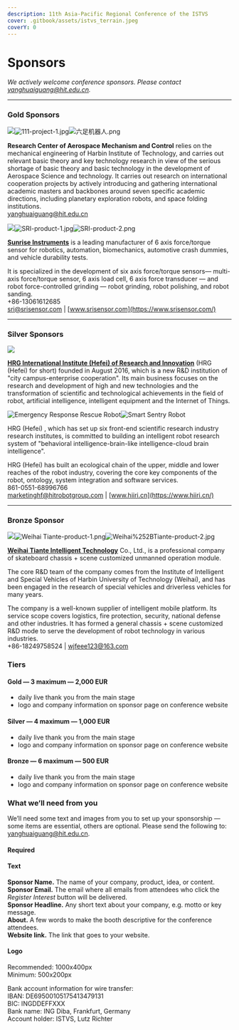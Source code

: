 ```yaml
---
description: 11th Asia-Pacific Regional Conference of the ISTVS
cover: .gitbook/assets/istvs_terrain.jpeg
coverY: 0
---
```


# Sponsors

_We actively welcome conference sponsors. Please contact yanghuaiguang@hit.edu.cn._

***

### Gold Sponsors

![](https://images.squarespace-cdn.com/content/v1/542f394be4b0b9e132ee7b1a/8b701a4c-f30a-4056-8b79-f1be0e747a6a/111%E5%BC%95%E6%99%BA%E5%9F%BA%E5%9C%B0.jpg?format=300w)![111-project-1.jpg](https://images.squarespace-cdn.com/content/v1/542f394be4b0b9e132ee7b1a/1649945353258-56V9ENFKAMMHF3TTX8AI/111-project-1.jpg?format=2500w)![六足机器人.png](https://images.squarespace-cdn.com/content/v1/542f394be4b0b9e132ee7b1a/1650012340542-I9RI99LXEHVS3MZW76W2/%E5%85%AD%E8%B6%B3%E6%9C%BA%E5%99%A8%E4%BA%BA.png?format=500w)

**Research Center of Aerospace Mechanism and Control** relies on the mechanical engineering of Harbin Institute of Technology, and carries out relevant basic theory and key technology research in view of the serious shortage of basic theory and basic technology in the development of Aerospace Science and technology. It carries out research on international cooperation projects by actively introducing and gathering international academic masters and backbones around seven specific academic directions, including planetary exploration robots, and space folding institutions.\
[yanghuaiguang@hit.edu.cn](mailto:yanghuaiguang@hit.edu.cn)





![](https://images.squarespace-cdn.com/content/v1/542f394be4b0b9e132ee7b1a/c50853f6-cfb0-416f-89b7-38540026742c/sunrise+instruments-1.png?format=500w)![SRI-product-1.jpg](https://images.squarespace-cdn.com/content/v1/542f394be4b0b9e132ee7b1a/1649898838431-2DZEECO3FJP6E3ELZYNI/SRI-product-1.jpg?format=2500w)![SRI-product-2.png](https://images.squarespace-cdn.com/content/v1/542f394be4b0b9e132ee7b1a/1649898982580-TTZ9VH8CH07C7CF5DLVE/SRI-product-2.png?format=2500w)

[**Sunrise Instruments**](https://www.srisensor.com/) is a leading manufacturer of 6 axis force/torque sensor for robotics, automation, biomechanics, automotive crash dummies, and vehicle durability tests.

It is specialized in the development of six axis force/torque sensors— multi-axis force/torque sensor, 6 axis load cell, 6 axis force transducer — and robot force-controlled grinding — robot grinding, robot polishing, and robot sanding.\
\+86-13061612685\
[sri@srisensor.com](mailto:sri@srisensor.com) | [www.srisensor.com](https://www.srisensor.com/)

***

### Silver Sponsors

![](https://images.squarespace-cdn.com/content/v1/542f394be4b0b9e132ee7b1a/e0b471b7-2d17-4ae6-be27-09cc7429c51c/HRG.jpg?format=300w)

[**HRG International Institute (Hefei) of Research and Innovation**](https://www.hiiri.cn/) (HRG (Hefei) for short) founded in August 2016, which is a new R\&D institution of "city campus-enterprise cooperation". Its main business focuses on the research and development of high and new technologies and the transformation of scientific and technological achievements in the field of robot, artificial intelligence, intelligent equipment and the Internet of Things.

![Emergency Response Rescue Robot](https://images.squarespace-cdn.com/content/v1/542f394be4b0b9e132ee7b1a/1649337497974-TL4DG4RZ551YYOAXH9EC/HRG-product-1.png?format=750w)![Smart Sentry Robot](https://images.squarespace-cdn.com/content/v1/542f394be4b0b9e132ee7b1a/1649337497975-JY6AT4DY5ORT90GGFG7Z/HRG-product-2.png?format=750w)

HRG (Hefei) , which has set up six front-end scientific research industry research institutes, is committed to building an intelligent robot research system of "behavioral intelligence-brain-like intelligence-cloud brain intelligence".

HRG (Hefei) has built an ecological chain of the upper, middle and lower reaches of the robot industry, covering the core key components of the robot, ontology, system integration and software services.\
861-0551-68996766\
[marketinghf@hitrobotgroup.com](mailto:marketinghf@hitrobotgroup.com) | [www.hiiri.cn](https://www.hiiri.cn/)

***

### Bronze Sponsor

![](https://images.squarespace-cdn.com/content/v1/542f394be4b0b9e132ee7b1a/7d8e098b-5f3e-459a-b939-9da79c1e3edd/Weihai+Tiante-1.png?format=500w)![Weihai Tiante-product-1.png](https://images.squarespace-cdn.com/content/v1/542f394be4b0b9e132ee7b1a/1649338835480-B4SQO7KJKGKZ10VY6WDD/Weihai+Tiante-product-1.png?format=750w)![Weihai%252BTiante-product-2.jpg](https://images.squarespace-cdn.com/content/v1/542f394be4b0b9e132ee7b1a/1649769950240-5G52W8KAI24EWZT4MJY6/Weihai%252BTiante-product-2.jpg?format=500w)

[**Weihai Tiante Intelligent Technology**](mailto:wjfeee123@163.com) Co., Ltd., is a professional company of skateboard chassis + scene customized unmanned operation module.

The core R\&D team of the company comes from the Institute of Intelligent and Special Vehicles of Harbin University of Technology (Weihai), and has been engaged in the research of special vehicles and driverless vehicles for many years.

The company is a well-known supplier of intelligent mobile platform. Its service scope covers logistics, fire protection, security, national defense and other industries. It has formed a general chassis + scene customized R\&D mode to serve the development of robot technology in various industries.\
\+86-18249758524 | [wjfeee123@163.com](mailto:wjfeee123@163.com)

### Tiers

#### Gold — 3 maximum — 2,000 EUR

* daily live thank you from the main stage
* logo and company information on sponsor page on conference website

#### Silver — 4 maximum — 1,000 EUR

* daily live thank you from the main stage
* logo and company information on sponsor page on conference website

#### Bronze — 6 maximum — 500 EUR

* daily live thank you from the main stage
* logo and company information on sponsor page on conference website

### What we’ll need from you

We’ll need some text and images from you to set up your sponsorship — some items are essential, others are optional. Please send the following to: [yanghuaiguang@hit.edu.cn](mailto:yanghuaiguang@hit.edu.cn).

#### Required

#### Text

**Sponsor Name.** The name of your company, product, idea, or content.\
**Sponsor Email.** The email where all emails from attendees who click the _Register Interest_ button will be delivered.\
**Sponsor Headline.** Any short text about your company, e.g. motto or key message.\
**About.** A few words to make the booth descriptive for the conference attendees.\
**Website link.** The link that goes to your website.

#### Logo

Recommended: 1000x400px\
Minimum: 500x200px

Bank account information for wire transfer:\
IBAN: DE69500105175413479131\
BIC: INGDDEFFXXX\
Bank name: ING Diba, Frankfurt, Germany\
Account holder: ISTVS, Lutz Richter

